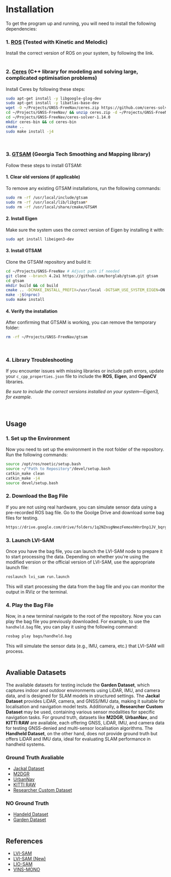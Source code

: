 # Installation  
To get the program up and running, you will need to install the following dependencies:

### 1. [ROS](http://wiki.ros.org/ROS/Installation) (Tested with Kinetic and Melodic)
   Install the correct version of ROS on your system, by following the link. 
   </br></br>
   

### 2. [Ceres](http://ceres-solver.org/installation.html) (C++ library for modeling and solving large, complicated optimisation problems)
   Install Ceres by following these steps:
   ```bash
   sudo apt-get install -y libgoogle-glog-dev
   sudo apt-get install -y libatlas-base-dev
   wget -O ~/Projects/GNSS-FreeNav/ceres.zip https://github.com/ceres-solver/ceres-solver/archive/1.14.0.zip
   cd ~/Projects/GNSS-FreeNav/ && unzip ceres.zip -d ~/Projects/GNSS-FreeNav/
   cd ~/Projects/GNSS-FreeNav/ceres-solver-1.14.0
   mkdir ceres-bin && cd ceres-bin
   cmake ..
   sudo make install -j4 
   ```
   </br>


### 3. [GTSAM](https://gtsam.org/get_started/) (Georgia Tech Smoothing and Mapping library)
Follow these steps to install GTSAM:
   #### 1. Clear old versions (if applicable)
   To remove any existing GTSAM installations, run the following commands:
   ```bash
   sudo rm -rf /usr/local/include/gtsam
   sudo rm -rf /usr/local/lib/libgtsam*
   sudo rm -rf /usr/local/share/cmake/GTSAM
   ```

   #### 2. Install Eigen
   Make sure the system uses the correct version of Eigen by installing it with:
   ```bash
   sudo apt install libeigen3-dev
   ```

   #### 3. Install GTSAM
   Clone the GTSAM repository and build it:
   ```bash
   cd ~/Projects/GNSS-FreeNav # Adjust path if needed
   git clone --branch 4.2a1 https://github.com/borglab/gtsam.git gtsam
   cd gtsam
   mkdir build && cd build
   cmake .. -DCMAKE_INSTALL_PREFIX=/usr/local -DGTSAM_USE_SYSTEM_EIGEN=ON
   make -j$(nproc)
   sudo make install
   ```

   #### 4. Verify the installation
   After confirming that GTSAM is working, you can remove the temporary folder:
   ```bash
   rm -rf ~/Projects/GNSS-FreeNav/gtsam
   ```
   </br>
   
### 4. Library Troubleshooting  
If you encounter issues with missing libraries or include path errors, update your `c_cpp_properties.json` file to include the **ROS**, **Eigen**, and **OpenCV** libraries.  

*Be sure to include the correct versions installed on your system—Eigen3, for example.*  
</br></br>


## Usage
   ### 1. Set up the Environment
   Now you need to set up the environment in the root folder of the repository. Run the following commands:
   ```bash
   source /opt/ros/noetic/setup.bash
   source ~/"Path to Repository"/devel/setup.bash
   catkin_make clean
   catkin_make -j4
   source devel/setup.bash
   ```
   
   ### 2. Download the Bag File
   If you are not using real hardware, you can simulate sensor data using a pre-recorded ROS bag file. Go to the Goolge Drive and download some bag files for testing.
   ```bash
   https://drive.google.com/drive/folders/1q2NZnsgNmezFemoxhHnrDnp1JV_bqrgV?usp=sharing
   ```

   ### 3. Launch LVI-SAM
   Once you have the bag file, you can launch the LVI-SAM node to prepare it to start processing the data. Depending on whether you're using the modified version or the official version of LVI-SAM, use the appropriate launch file:
   ```bash
   roslaunch lvi_sam run.launch
   ```   
   This will start processing the data from the bag file and you can monitor the output in RViz or the terminal.
      
   ### 4. Play the Bag File
   Now, in a new terminal navigate to the root of the repository. Now you can play the bag file you previously downloaded. For example, to use the `handheld.bag` file, you can play it using the following command:
   ```bash
   rosbag play bags/handheld.bag
   ```
   This will simulate the sensor data (e.g., IMU, camera, etc.) that LVI-SAM will process.
   </br></br>


## Avaliable Datasets  
The available datasets for testing include the **Garden Dataset**, which captures indoor and outdoor environments using LiDAR, IMU, and camera data, and is designed for SLAM models in structured settings. The **Jackal Dataset** provides LiDAR, camera, and GNSS/IMU data, making it suitable for localisation and navigation model tests. Additionally, a **Researcher Custom Dataset** may be used, containing various sensor modalities for specific navigation tasks. For ground truth, datasets like **M2DGR**, **UrbanNav**, and **KITTI RAW** are available, each offering GNSS, LiDAR, IMU, and camera data for testing GNSS-denied and multi-sensor localisation algorithms. The **Handheld Dataset**, on the other hand, does not provide ground truth but offers LiDAR and IMU data, ideal for evaluating SLAM performance in handheld systems.

### Ground Truth Avaliable
- [Jackal Dataset](https://drive.google.com/drive/folders/1q2NZnsgNmezFemoxhHnrDnp1JV_bqrgV)  
- [M2DGR](https://github.com/SJTU-ViSYS/M2DGR?tab=readme-ov-file#dataset-sequences) 
- [UrbanNav](https://www.dropbox.com/scl/fi/6ffoquf2y9kzyzdzhuig4/2020-03-14-16-45-35.bag.tar.gz?rlkey=kagl01g4774u2mwi595xgi8l0&e=1&dl=0)
- [KITTI RAW](https://onedrive.live.com/?redeem=aHR0cHM6Ly8xZHJ2Lm1zL3UvcyFBcVlhakVfZnQ5bHdnMHR1aHF5WnFkNE1VanFwP2U9aG52a1pv&cid=70D9B7DF4F8C1AA6&id=70D9B7DF4F8C1AA6%21459&parId=root&o=OneUp)
- [Researcher Custom Dataset](https://onedrive.live.com/?id=70D9B7DF4F8C1AA6!458&resid=70D9B7DF4F8C1AA6!458&redeem=aHR0cHM6Ly8xZHJ2Lm1zL3UvcyFBcVlhakVfZnQ5bHdnMHBhSlF1X0RSelUtR1E1P2U9QTk1eWZu&migratedtospo=true&cid=70d9b7df4f8c1aa6)

### NO Ground Truth
- [Handeld Dataset](https://drive.google.com/drive/folders/1q2NZnsgNmezFemoxhHnrDnp1JV_bqrgV)   
- [Garden Dataset](https://drive.google.com/drive/folders/1q2NZnsgNmezFemoxhHnrDnp1JV_bqrgV)
</br></br>


## References  
- [LVI-SAM](https://github.com/TixiaoShan/LVI-SAM)  
- [LVI-SAM (New)](https://github.com/Cc19245/LVI-SAM-Easyused/tree/new)  
- [LIO-SAM](https://github.com/TixiaoShan/LIO-SAM)
- [VINS-MONO](https://github.com/HKUST-Aerial-Robotics/VINS-Mono)
